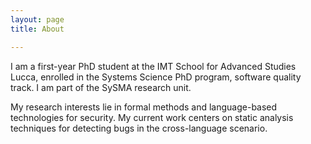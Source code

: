 ```yaml
---
layout: page
title: About

---
```

I am a first-year PhD student at the IMT School for Advanced Studies Lucca, enrolled in the Systems Science PhD program, software quality track. I am part of the SySMA research unit.

My research interests lie in formal methods and language-based technologies for security. My current work centers on static analysis techniques for detecting bugs in the cross-language scenario.
